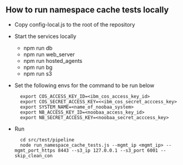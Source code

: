 ## How to run namespace cache tests locally
- Copy config-local.js to the root of the repository
- Start the services locally

    - npm run db
    - npm run web_server
    - npm run hosted_agents
    - npm run bg
    - npm run s3

- Set the following envs for the command to be run below

        export COS_ACCESS_KEY_ID=<ibm_cos_access_key_id>
        export COS_SECRET_ACCESS_KEY=<<ibm_cos_secret_acccess_key>
        export SYSTEM_NAME=<name_of_noobaa_system>
        export NB_ACCESS_KEY_ID=<noobaa_access_key_id>
        export NB_SECRET_ACCESS_KEY=<noobaa_secret_acccess_key>

- Run

        cd src/test/pipeline
        node run_namespace_cache_tests.js --mgmt_ip <mgmt_ip> --mgmt_port_https 8443 --s3_ip 127.0.0.1 --s3_port 6001 --skip_clean_con
